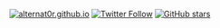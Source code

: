 [![alternat0r.github.io](https://img.shields.io/badge/alternat0r-github.io-blue.svg)](http://alternat0r.github.io)
[![Twitter Follow](https://img.shields.io/twitter/follow/alternat0r.svg?style=social&maxAge=2592000)](https://twitter.com/alternat0r)
[![GitHub stars](https://img.shields.io/github/stars/badges/alternat0r.svg?style=social&label=Star&maxAge=2592000)]()
